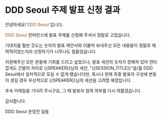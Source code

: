 # DDD Seoul 주제 발표 신청 결과

안녕하세요! <span style="color:#AC4E21">DDD Seoul</span> 입니다.

<span style="color:#AC4E21">DDD Seoul</span> 컨퍼런스에 발표 주제를 신청해 주셔서 정말로 고맙습니다.

기대치를 훨씬 웃도는 숫자의 발표 제안서와 더불어 보내주신 모든 내용들이 정말로 매력적이었는지라 선정하기가 너무나도 힘들었습니다.

지원해주신 모든 분들께 기회를 드리고 싶었으나, 발표 세션의 숫자가 정해져 있어 안타깝게도 간발의 차이로 {{SPEAKER}}님의 세션, "{{SESSION_TITLE}}"을/를 DDD Seoul에서 일차적으로 모실 수 없게 됐습니다만, 혹시나 현재 최종 발표자 구성에 변동이 생길 경우 우선적으로 {{SPEAKER}}님의 세션을 고려할 예정입니다.

후속 이메일을 기다려 주시구요, 그 때 발표자 참여 여부를 다시 여쭙겠습니다.

감사합니다.

DDD Seoul 운영진 일동
